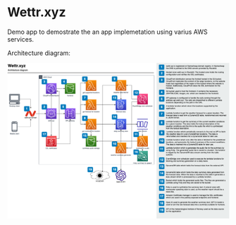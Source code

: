 # Wettr.xyz

Demo app to demostrate the an app implemetation using varius AWS services.

Architecture diagram:

![Architecture diagram](architecture.drawio.png)